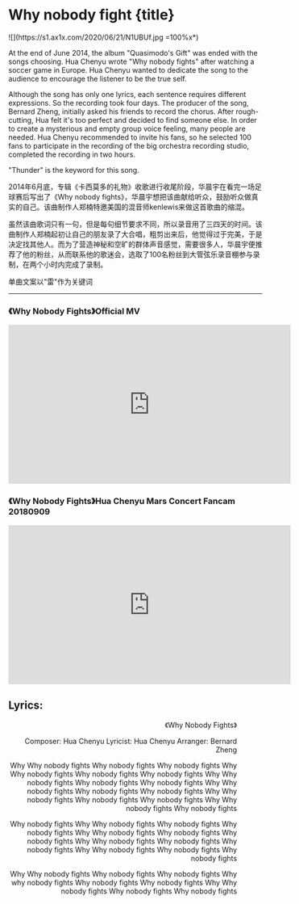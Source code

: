 # Why nobody fight {title}
<div class="background" markdown="1">
![](https://s1.ax1x.com/2020/06/21/N1UBUf.jpg =100%x*)
</div>

At the end of June 2014, the album "Quasimodo's Gift" was ended with the songs choosing. Hua Chenyu wrote "Why nobody fights" after watching a soccer game in Europe. Hua Chenyu wanted to dedicate the song to the audience to encourage the listener to be the true self.

Although the song has only one lyrics, each sentence requires different expressions. So the recording took four days. The producer of the song, Bernard Zheng, initially asked his friends to record the chorus. After rough-cutting, Hua felt it's too perfect and decided to find someone else. In order to create a mysterious and empty group voice feeling, many people are needed. Hua Chenyu recommended to invite his fans, so he selected 100 fans to participate in the recording of the big orchestra recording studio, completed the recording in two hours.

"Thunder" is the keyword for this song.

2014年6月底，专辑《卡西莫多的礼物》收歌进行收尾阶段，华晨宇在看完一场足球赛后写出了《Why nobody fights》，华晨宇想把该曲献给听众，鼓励听众做真实的自己。该曲制作人郑楠特邀美国的混音师kenlewis来做这首歌曲的缩混。

虽然该曲歌词只有一句，但是每句细节要求不同，所以录音用了三四天的时间。该曲制作人郑楠起初让自己的朋友录了大合唱，粗剪出来后，他觉得过于完美，于是决定找其他人。而为了营造神秘和空旷的群体声音感觉，需要很多人，华晨宇便推荐了他的粉丝，从而联系他的歌迷会，选取了100名粉丝到大管弦乐录音棚参与录制，在两个小时内完成了录制。

单曲文案以"雷"作为关键词

---------------------------------

### 《Why Nobody Fights》Official MV

<iframe width="560" height="315" src="https://www.youtube.com/embed/FODqREJiglg" frameborder="0" allow="accelerometer; autoplay; encrypted-media; gyroscope; picture-in-picture" allowfullscreen></iframe>

### 《Why Nobody Fights》Hua Chenyu Mars Concert Fancam 20180909

<iframe width="560" height="315" src="https://www.youtube.com/embed/1MABkyutvsc" frameborder="0" allow="accelerometer; autoplay; encrypted-media; gyroscope; picture-in-picture" allowfullscreen></iframe>

## Lyrics:
<div class="box">
<div class="lyrics" style="width: 90%; text-align: right">
《Why Nobody Fights》

Composer: Hua Chenyu
Lyricist: Hua Chenyu
Arranger: Bernard Zheng

Why Why nobody fights
Why nobody fights
Why nobody fights
Why Why nobody fights
Why nobody fights
Why nobody fights
Why Why nobody fights
Why nobody fights
Why nobody fights
Why Why nobody fights
Why nobody fights
Why nobody fights
Why Why nobody fights
Why nobody fights
Why nobody fights
Why Why nobody fights
Why nobody fights

Why nobody fights
Why Why nobody fights
Why nobody fights
Why nobody fights
Why Why nobody fights
Why nobody fights
Why nobody fights
Why Why nobody fights
Why nobody fights
Why nobody fights
Why Why nobody fights
Why nobody fights
Why nobody fights

Why Why nobody fights
Why nobody fights
Why nobody fights
Why why nobody fights
Why nobody fights
Why nobody fights
Why Why nobody fights
Why nobody fights
Why nobody fights
</div>